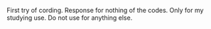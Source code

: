 First try of cording.
Response for nothing of the codes.
Only for my studying use.
Do not use for anything else.
